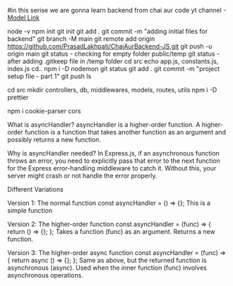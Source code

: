 #in this serise we are gonna learn backend from chai aur code yt channel 
-[Model Link](https://app.eraser.io/workspace/YtPqZ1VogxGy1jzIDkzj?origin=sharegi)

node -v
npm init
git init
git add .
git commit -m "adding initial files for backend"
git branch -M main
git remote add origin https://github.com/PrasadLakhpati/ChaiAurBackend-JS.git 
git push -u origin main
git status - checking for empty folder public/temp
git status - after adding .gitkeep file in /temp folder
cd src
echo app.js, constants.js, index.js
cd..
npm i -D nodemon
git status 
git add .
git commit -m "project setup file - part 1"
git push
ls

cd src
mkdir controllers, db, middlewares, models, routes, utils
npm i -D prettier

npm i cookie-parser cors




What is asyncHandler?
asyncHandler is a higher-order function.
A higher-order function is a function that takes another function as an argument and possibly returns a new function.

Why is asyncHandler needed?
In Express.js, if an asynchronous function throws an error, you need to explicitly pass that error to the next function for the Express error-handling middleware to catch it. Without this, your server might crash or not handle the error properly.

Different Variations 

Version 1: The normal function
const asyncHandler = () => {};
This is a simple function 

Version 2: The higher-order function
const asyncHandler = (func) => {
  return () => {};
};
Takes a function (func) as an argument.
Returns a new function.

Version 3: The higher-order async function
const asyncHandler = (func) => {
  return async () => {};
};
Same as above, but the returned function is asynchronous (async).
Used when the inner function (func) involves asynchronous operations.